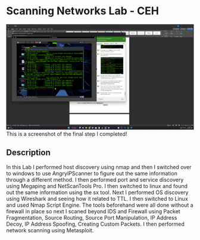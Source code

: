 <h1>Scanning Networks Lab - CEH</h1>


![Image Alt](https://github.com/DannyRRios/CEH-Lab-2/blob/9f454364cff27c37038b3fc4c1ee265c0a9fba1a/Lab1-1.png)
This is a screenshot of the final step I completed! 

<h2>Description</h2>
In this Lab I performed host discovery using nmap and then I switched over to windows to use AngryIPScanner to figure out the same information through a different method. I then performed port and service discovery using Megaping and NetScanTools Pro. I then switched to linux and found out the same information using the sx tool. Next I performed OS discovery using Wireshark and seeing how it related to TTL. I then switched to Linux and used Nmap Script Engine. The tools beforehand were all done without a firewall in place so next I scaned beyond IDS and Firewall using Packet Fragmentation, Source Routing, Source Port Manipulation, IP Address Decoy, IP Address Spoofing, Creating Custom Packets. I then performed network scanning using Metasploit.
<br />


